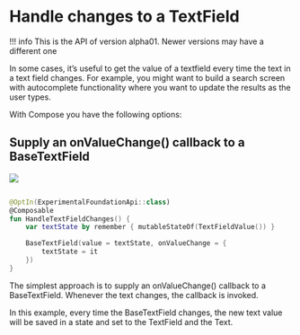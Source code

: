 # Handle changes to a TextField

!!! info
    This is the API of version alpha01. Newer versions may have a different one

In some cases, it’s useful to get the value of a textfield every time the text in a text field changes. For example, you might want to build a search screen with autocomplete functionality where you want to update the results as the user types.

With Compose you have the following options:

## Supply an onValueChange() callback to a BaseTextField

<p align="left">
  <img src ="../../images/TextFieldDemo.png"  />
</p>

```kotlin

@OptIn(ExperimentalFoundationApi::class)
@Composable
fun HandleTextFieldChanges() {
    var textState by remember { mutableStateOf(TextFieldValue()) }

    BaseTextField(value = textState, onValueChange = {
        textState = it
    })
}
```

The simplest approach is to supply an onValueChange() callback to a BaseTextField. Whenever the text changes, the callback is invoked.

In this example, every time the BaseTextField changes, the new text value will be saved in a state and set to the TextField and the Text.
